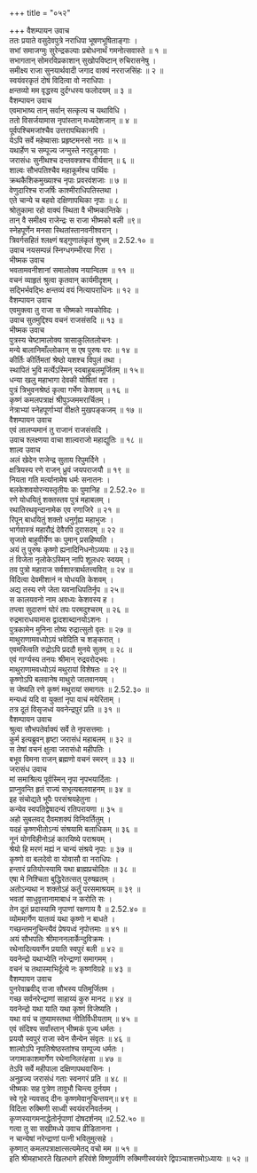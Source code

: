 +++
title = "०५२"

+++
वैशम्पायन उवाच  
ततः प्रयाते वसुदेवपुत्रे नराधिपा भूषणभूषिताङ्गाः ।  
सभां समाजग्मुः सुरेन्द्रकल्पाः प्रबोधनार्थं गमनोत्सवास्ते ॥ १ ॥  
सभागतान् सोमरविप्रकाशान् सुखोपविष्टान् रुचिरासनेषु ।  
समीक्ष्य राजा सुनयार्थवादी जगाद वाक्यं नरराजसिंहः ॥ २ ॥  
स्वयंवरकृतं दोषं विदित्वा वो नराधिपाः ।  
क्षन्तव्यो मम वृद्धस्य दुर्दग्धस्य फलोदयम् ॥ ३ ॥  
वैशम्पायन उवाच  
एवमाभाष्य तान् सर्वान् सत्कृत्य च यथाविधि ।  
ततो विसर्जयामास नृपांस्तान् मध्यदेशजान् ॥ ४ ॥  
पूर्वपश्चिमजांश्चैव उत्तरापथिकानपि ।  
येऽपि सर्वे महेष्वासाः प्रहृष्टमनसो नराः ॥ ५ ॥  
यथार्हेण च सम्पूज्य जग्मुस्ते नरपुङ्गवाः ।  
जरासंधः सुनीथश्च दन्तवक्त्रश्च वीर्यवान् ॥ ६ ॥  
शाल्वः सौभपतिश्चैव महाकूर्मश्च पार्थिवः ।  
क्रथकैशिकमुख्याश्च नृपाः प्रवरवंशजाः ॥ ७ ॥  
वेणुदारिश्च राजर्षिः काश्मीराधिपतिस्तथा ।  
एते चान्ये च बहवो दक्षिणापथिका नृपाः ॥ ८ ॥  
श्रोतुकामा रहो वाक्यं स्थिता वै भीष्मकान्तिके ।  
तान् वै समीक्ष्य राजेन्द्रः स राजा भीष्मको बली ॥९॥  
स्नेहपूर्णेन मनसा स्थितांस्तानवनीश्वरान् ।  
त्रिवर्गसहितं श्लक्ष्णं षड्गुणालंकृतं शुभम् ॥ 2.52.१० ॥  
उवाच नयसम्पन्नं स्निग्धगम्भीरया गिरा ।  
भीष्मक उवाच  
भवतामवनीशानां समालोक्य नयान्वितम ॥ ११ ॥  
वचनं व्याहृतं श्रुत्वा कृतवान् कार्यमीदृशम् ।  
सद्भिर्भवद्भिः क्षन्तव्यं वयं नित्यापराधिनः ॥ १२ ॥  
वैशम्पायन उवाच  
एवमुक्त्वा तु राजा स भीष्मको नयकोविदः ।  
उवाच सुतमुद्दिश्य वचनं राजसंसदि ॥ १३ ॥  
भीष्मक उवाच  
पुत्रस्य चेष्टामालोक्य त्रासाकुलितलोचनः ।  
मन्ये बालानिमाँल्लोकान् स एष पुरुषः परः ॥ १४ ॥  
कीर्तिः कीर्तिमतां श्रेष्ठो यशश्च विपुलं तथा ।  
स्थापितं भुवि मर्त्येऽस्मिन् स्वबाहुबलमूर्जितम् ॥ १५॥  
धन्या खलु महाभागा देवकी योषितां वरा ।  
पुत्रं त्रिभुवनश्रेष्ठं कृत्वा गर्भेण केशवम् ॥ १६ ॥  
कृष्णं कमलपत्राक्षं श्रीपुञ्जममरार्चितम् ।  
नेत्राभ्यां स्नेहपूर्णाभ्यां वीक्षते मुखपङ्कजम् ॥ १७ ॥  
वैशम्पायन उवाच  
एवं लालप्यमानं तु राजानं राजसंसदि ।  
उवाच श्लक्ष्णया वाचा शाल्वराजो महाद्युतिः ॥ १८ ॥  
शाल्व उवाच  
अलं खेदेन राजेन्द्र सुताय रिपुमर्दिने ।  
क्षत्रियस्य रणे राजन् ध्रुवं जयपराजयौ ॥ १९ ॥  
नियता गति मर्त्यानामेष धर्मः सनातनः ।  
बलकेशवयोरन्यस्तृतीयः कः पुमानिह ॥ 2.52.२० ॥  
रणे योधयितुं शक्तस्तव पुत्रं महाबलम् ।  
रथातिरथवृन्दानामेक एव रणाजिरे ॥ २१ ॥  
रिपून् बाधयितुं शक्तो धनुर्गृह्य महाभुजः ।  
भार्गवास्त्रं महारौद्रं देवैरपि दुरासदम् ॥ २२ ॥  
सृजतो बाहुवीर्येण कः पुमान् प्रसहिष्यति ।  
अयं तु पुरुषः कृष्णो ह्यनादिनिधनोऽव्ययः ॥ २३॥  
तं विजेता नृलोकेऽस्मिन् नापि शूलधरः स्वयम् ।  
तव पुत्रो महाराज सर्वशास्त्रार्थतत्त्ववित् ॥ २४ ॥  
विदित्वा देवमीशानं न योधयति केशवम् ।  
अद्य तस्य रणे जेता यवनाधिपतिर्नृप ॥ २५॥  
स कालयवनो नाम अवध्यः केशवस्य ह ।  
तप्त्वा सुदारुणं घोरं तपः परमदुश्चरम् ॥ २६ ॥  
रुद्रमाराधयामास द्वादशाब्दानयोऽशनः ।  
पुत्रकामेन मुनिना तोष्य रुद्रात्सुतो वृतः ॥ २७ ॥  
माथुराणामवध्योऽयं भवेदिति च शङ्करात् ।  
एवमस्त्विति रुद्रोऽपि प्रददौ मुनये सुतम् ॥ २८ ॥  
एवं गार्ग्यस्य तनयः श्रीमान् रुद्रवरोद्भवः ।  
माथुराणामवध्योऽयं मथुरायां विशेषतः ॥ २९ ॥  
कृष्णोऽपि बलवानेष माथुरो जातवानयम् ।  
स जेष्यति रणे कृष्णं मथुरायां समागतः ॥ 2.52.३० ॥  
मन्यध्वं यदि वा युक्तां नृपा वाचं मयेरिताम् ।  
तत्र दूतं विसृजध्वं यवनेन्द्रपुरं प्रति ॥ ३१ ॥  
वैशम्पायन उवाच  
श्रुत्वा सौभपतेर्वाक्यं सर्वे ते नृपसत्तमाः ।  
कुर्म इत्यब्रुवन् हृष्टा जरासंधं महाबलम् ॥ ३२ ॥  
स तेषां वचनं क्षुत्वा जरासंधो महीपतिः ।  
बभूव विमना राजन् ब्रह्मणो वचनं स्मरन् ॥ ३३ ॥  
जरासंध उवाच  
मां समाश्रित्य पूर्वस्मिन् नृपा नृपभयार्दिताः ।  
प्राप्नुवन्ति हृतं राज्यं सभृत्यबलवाहनम् ॥ ३४ ॥  
इह संचोद्यते भूपैः परसंश्रयहेतुना ।  
कन्येव स्वपतिद्वेषादन्यं रतिपरायणा ॥ ३५ ॥  
अहो सुबलवद् दैवमशक्यं विनिवर्तितुम् ।  
यदहं कृष्णभीतोऽन्यं संश्रयामि बलाधिकम् ॥ ३६ ॥  
नूनं योगविहीनोऽहं कारयिष्ये पराश्रयम् ।  
श्रेयो हि मरणं मह्यं न चान्यं संश्रये नृपाः ॥ ३७ ॥  
कृष्णो वा बलदेवो वा योवासौ वा नराधिपः ।  
हन्तारं प्रतियोत्स्यामि यथा ब्राह्मप्रचोदितः ॥ ३८ ॥  
एषा मे निश्चिता बुद्धिरेतत्सत् पुरुषव्रतम् ।  
अतोऽन्यथा न शक्तोऽहं कर्तुं परसमाश्रयम् ॥ ३९ ॥  
भवतां साधुवृत्तानामाबाधं न करोति सः ।  
तेन दूतं प्रदास्यामि नृपाणां रक्षणाय वै ॥ 2.52.४० ॥  
व्योममार्गेण यातव्यं यथा कृष्णो न बाधते ।  
गच्छन्तमनुचिन्त्यैवं प्रेषयध्वं नृपोत्तमाः ॥ ४१ ॥  
अयं सौभपतिः श्रीमाननलार्केन्दुविक्रमः ।  
रथेनादित्यवर्णेन प्रयाति स्वपुरं बली ॥ ४२ ॥  
यवनेन्द्रो यथाभ्येति नरेन्द्राणां समागमम् ।  
वचनं च तथास्माभिर्दूत्ये नः कृष्णविग्रहे ॥ ४३ ॥  
वैशम्पायन उवाच  
पुनरेवाब्रवीद् राजा सौभस्य पतिमूर्जितम ।  
गच्छ सर्वनरेन्द्राणां साहाय्यं कुरु मानद ॥ ४४ ॥  
यवनेन्द्रो यथा याति यथा कृष्णं विजेष्यति ।  
यथा वयं च तुष्यामस्तथा नीतिर्विधीयताम् ॥ ४५ ॥  
एवं संदिश्य सर्वांस्तान् भीष्मकं पूज्य धर्मतः ।  
प्रययौ स्वपुरं राजा स्वेन सैन्येन संवृतः ॥ ४६ ॥  
शाल्वोऽपि नृपतिश्रेष्ठस्तांश्च सम्पूज्य धर्मतः ।  
जगामाकाशमार्गेण रथेनानिलरंहसा ॥ ४७ ॥  
तेऽपि सर्वे महीपाला दक्षिणापथवासिनः ।  
अनुव्रज्य जरासंधं गताः स्वनगरं प्रति ॥ ४८ ॥  
भीष्मकः सह पुत्रेण तावुभौ चिन्त्य दुर्नयम ।  
स्वे गृहे न्यवसद् दीनः कृष्णमेवानुचिन्तयन्॥ ४९ ॥  
विदिता रुक्मिणी साध्वी स्वयंवरनिवर्तनम् ।  
कृप्णस्यागमनाद्धेतोर्नृपाणां दोषदर्शनम् ॥2.52.५० ॥  
गत्वा तु सा सखीमध्ये उवाच व्रीडितानना ।  
न चान्येषां नरेन्द्राणां पत्नी भवितुमुत्सहे ।  
कृष्णात् कमलपत्राक्षात्सत्यमेतद् वचो मम ॥ ५१ ॥  
इति श्रीमहाभारते खिलभागे हरिवंशे विष्णुपर्वणि रुक्मिणीस्वयंवरे द्विपञ्चाशत्तमोऽध्यायः ॥ ५२ ॥